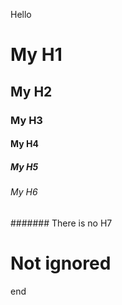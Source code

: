 Hello

# My H1

## My H2

### My H3

#### My H4

##### My H5

###### My H6

####### There is no H7

 # Not ignored

end
